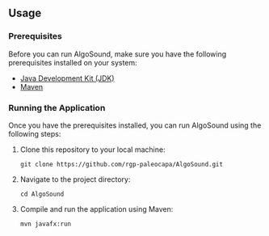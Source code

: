 ## Usage

### Prerequisites
Before you can run AlgoSound, make sure you have the following prerequisites installed on your system:

- [Java Development Kit (JDK)](https://www.oracle.com/java/technologies/javase-downloads.html)
- [Maven](https://maven.apache.org/download.cgi)

### Running the Application
Once you have the prerequisites installed, you can run AlgoSound using the following steps:

1. Clone this repository to your local machine:

   ```shell
   git clone https://github.com/rgp-paleocapa/AlgoSound.git
   ```
2. Navigate to the project directory:
    ```
    cd AlgoSound
    ```
3. Compile and run the application using Maven:
    ```
    mvn javafx:run
    ```